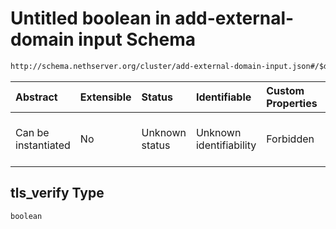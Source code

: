 # Untitled boolean in add-external-domain input Schema

```txt
http://schema.nethserver.org/cluster/add-external-domain-input.json#/$defs/additional-properties-of-ldap/properties/tls_verify
```



| Abstract            | Extensible | Status         | Identifiable            | Custom Properties | Additional Properties | Access Restrictions | Defined In                                                                                       |
| :------------------ | :--------- | :------------- | :---------------------- | :---------------- | :-------------------- | :------------------ | :----------------------------------------------------------------------------------------------- |
| Can be instantiated | No         | Unknown status | Unknown identifiability | Forbidden         | Allowed               | none                | [add-external-domain-input.json*](cluster/add-external-domain-input.json "open original schema") |

## tls_verify Type

`boolean`
